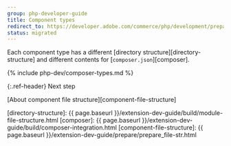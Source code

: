 ```yaml
---
group: php-developer-guide
title: Component types
redirect_to: https://developer.adobe.com/commerce/php/development/prepare/component-types/
status: migrated
---
```


Each component type has a different [directory structure][directory-structure] and different contents for [`composer.json`][composer].

{% include php-dev/composer-types.md %}

{:.ref-header}
Next step

[About component file structure][component-file-structure]

[directory-structure]: {{ page.baseurl }}/extension-dev-guide/build/module-file-structure.html
[composer]: {{ page.baseurl }}/extension-dev-guide/build/composer-integration.html
[component-file-structure]: {{ page.baseurl }}/extension-dev-guide/prepare/prepare_file-str.html
